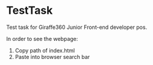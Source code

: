 # TestTask
 Test task for Giraffe360 Junior Front-end developer pos.

In order to see the webpage:
1) Copy path of index.html
2) Paste into browser search bar
